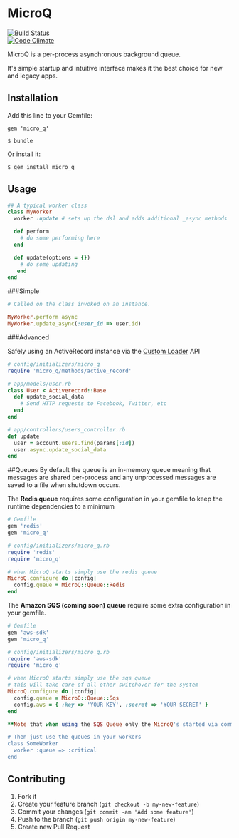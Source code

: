 # MicroQ

[![Build Status](https://travis-ci.org/bnorton/micro_q.png)](https://travis-ci.org/bnorton/micro_q)  
[![Code Climate](https://codeclimate.com/github/bnorton/micro_q.png)](https://codeclimate.com/github/bnorton/micro_q)

MicroQ is a per-process asynchronous background queue.

It's simple startup and intuitive interface makes it the best choice for new and legacy apps.

## Installation

Add this line to your Gemfile:

    gem 'micro_q'

    $ bundle

Or install it:

    $ gem install micro_q

## Usage

```ruby
## A typical worker class
class MyWorker
  worker :update # sets up the dsl and adds additional _async methods

  def perform
    # do some performing here
  end

  def update(options = {})
    # do some updating
   end
end
```

###Simple

```ruby
# Called on the class invoked on an instance.

MyWorker.perform_async
MyWorker.update_async(:user_id => user.id)
```

###Advanced

Safely using an ActiveRecord instance via the [Custom Loader](https://github.com/bnorton/micro_q/wiki/Loaders) API 
```ruby
# config/initializers/micro_q
require 'micro_q/methods/active_record'

# app/models/user.rb
class User < Activerecord::Base
  def update_social_data
    # Send HTTP requests to Facebook, Twitter, etc
  end
end

# app/controllers/users_controller.rb
def update
  user = account.users.find(params[:id])
  user.async.update_social_data
end
```

##Queues
By default the queue is an in-memory queue meaning that messages are shared per-process
and any unprocessed messages are saved to a file when shutdown occurs.

The **Redis queue** requires some configuration in your gemfile to keep the runtime dependencies to a minimum
```ruby
# Gemfile
gem 'redis'
gem 'micro_q'

# config/initializers/micro_q.rb
require 'redis'
require 'micro_q'

# when MicroQ starts simply use the redis queue
MicroQ.configure do |config|
  config.queue = MicroQ::Queue::Redis
end
```

The **Amazon SQS (coming soon) queue** require some extra configuration in your gemfile.
```ruby
# Gemfile
gem 'aws-sdk'
gem 'micro_q'

# config/initializers/micro_q.rb
require 'aws-sdk'
require 'micro_q'

# when MicroQ starts simply use the sqs queue
# this will take care of all other switchover for the system
MicroQ.configure do |config|
  config.queue = MicroQ::Queue::Sqs
  config.aws = { :key => 'YOUR KEY', :secret => 'YOUR SECRET' }
end

**Note that when using the SQS Queue only the MicroQ's started via command-line will actually process messages**

# Then just use the queues in your workers
class SomeWorker
  worker :queue => :critical
end
```

## Contributing

1. Fork it
2. Create your feature branch (`git checkout -b my-new-feature`)
3. Commit your changes (`git commit -am 'Add some feature'`)
4. Push to the branch (`git push origin my-new-feature`)
5. Create new Pull Request
